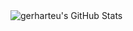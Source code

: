 <img src="https://streak-stats.demolab.com?user=gerharteu&theme=tokyonight&hide_border=true" alt="gerharteu's GitHub Stats" />
